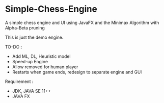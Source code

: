 # Simple-Chess-Engine
A simple chess engine and UI using JavaFX and the Minimax Algorithm with Alpha-Beta pruning

This is just the demo engine.

TO-DO :
- Add ML, DL, Heuristic model
- Speed-up Engine
- Allow removed for human player
- Restarts when game ends, redesign to separate engine and GUI  

Requirement :
- JDK, JAVA SE 11++
- JAVA FX